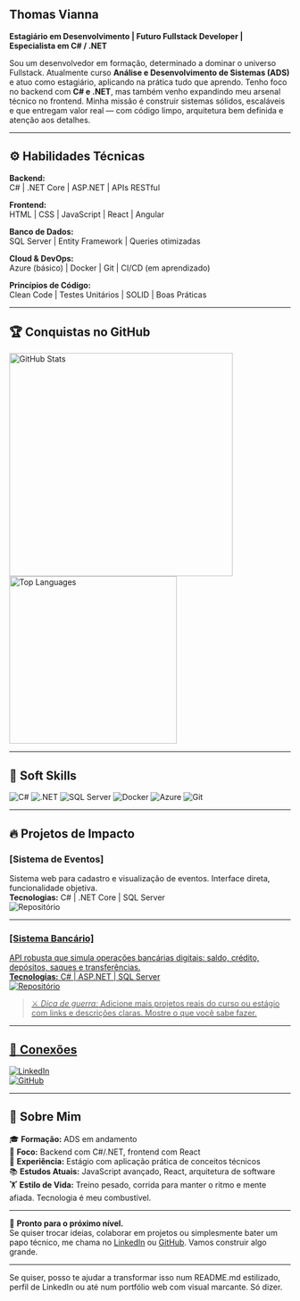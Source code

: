 

## Thomas Vianna  
**Estagiário em Desenvolvimento | Futuro Fullstack Developer | Especialista em C# / .NET**

Sou um desenvolvedor em formação, determinado a dominar o universo Fullstack. Atualmente curso **Análise e Desenvolvimento de Sistemas (ADS)** e atuo como estagiário, aplicando na prática tudo que aprendo. Tenho foco no backend com **C# e .NET**, mas também venho expandindo meu arsenal técnico no frontend. Minha missão é construir sistemas sólidos, escaláveis e que entregam valor real — com código limpo, arquitetura bem definida e atenção aos detalhes.

---

## ⚙️ Habilidades Técnicas

**Backend:**  
C# | .NET Core | ASP.NET | APIs RESTful

**Frontend:**  
HTML | CSS | JavaScript | React | Angular

**Banco de Dados:**  
SQL Server | Entity Framework | Queries otimizadas

**Cloud & DevOps:**  
Azure (básico) | Docker | Git | CI/CD (em aprendizado)

**Princípios de Código:**  
Clean Code | Testes Unitários | SOLID | Boas Práticas

---

## 🏆 Conquistas no GitHub

<img src="https://github-readme-stats.vercel.app/api?username=ThomasVianna&show_icons=true&theme=dark&hide_border=true" alt="GitHub Stats" width="400">  
<img src="https://github-readme-stats.vercel.app/api/top-langs/?username=ThomasVianna&layout=compact&theme=dark&hide_border=true" alt="Top Languages" width="300">

---

## 🔧 Soft Skills

<img src="https://img.shields.io/badge/C%23-239120?style=flat-square&logo=csharp&logoColor=white" alt="C#">  
<img src="https://img.shields.io/badge/.NET-512BD4?style=flat-square&logo=dotnet&logoColor=white" alt=".NET">  
<img src="https://img.shields.io/badge/SQL%20Server-CC2927?style=flat-square&logo=microsoftsqlserver&logoColor=white" alt="SQL Server">  
<img src="https://img.shields.io/badge/Docker-2496ED?style=flat-square&logo=docker&logoColor=white" alt="Docker">  
<img src="https://img.shields.io/badge/Azure-0078D4?style=flat-square&logo=microsoftazure&logoColor=white" alt="Azure">  
<img src="https://img.shields.io/badge/Git-F05032?style=flat-square&logo=git&logoColor=white" alt="Git">

---

## 🔥 Projetos de Impacto

### [Sistema de Eventos]  
Sistema web para cadastro e visualização de eventos. Interface direta, funcionalidade objetiva.  
**Tecnologias:** C# | .NET Core | SQL Server  
<img src="https://img.shields.io/badge/Repositório-GitHub-181717?style=flat-square&logo=github" alt="Repositório" />
<a href= "https://github.com/ThomasVianna/sistema-eventos.git">

---

### [Sistema Bancário]  
API robusta que simula operações bancárias digitais: saldo, crédito, depósitos, saques e transferências.  
**Tecnologias:** C# | ASP.NET | SQL Server  
<img src="https://img.shields.io/badge/Repositório-GitHub-181717?style=flat-square&logo=github" alt="Repositório" />

> ⚔️ *Dica de guerra:* Adicione mais projetos reais do curso ou estágio com links e descrições claras. Mostre o que você sabe fazer.

---

## 🤝 Conexões

<a href="https://www.linkedin.com/in/thomasvianna"><img src="https://img.shields.io/badge/LinkedIn-0A66C2?style=flat-square&logo=linkedin&logoColor=white" alt="LinkedIn"></a>  
<a href="https://github.com/ThomasVianna"><img src="https://img.shields.io/badge/GitHub-181717?style=flat-square&logo=github&logoColor=white" alt="GitHub"></a>

---

## 🧍 Sobre Mim

🎓 **Formação:** ADS em andamento  
🎯 **Foco:** Backend com C#/.NET, frontend com React  
💼 **Experiência:** Estágio com aplicação prática de conceitos técnicos  
📚 **Estudos Atuais:** JavaScript avançado, React, arquitetura de software  
🏋️ **Estilo de Vida:** Treino pesado, corrida para manter o ritmo e mente afiada. Tecnologia é meu combustível.

---

📣 **Pronto para o próximo nível.**  
Se quiser trocar ideias, colaborar em projetos ou simplesmente bater um papo técnico, me chama no [LinkedIn](https://www.linkedin.com/in/thomasvianna) ou [GitHub](https://github.com/ThomasVianna). Vamos construir algo grande.

---

Se quiser, posso te ajudar a transformar isso num README.md estilizado, perfil de LinkedIn ou até num portfólio web com visual marcante. Só dizer.
